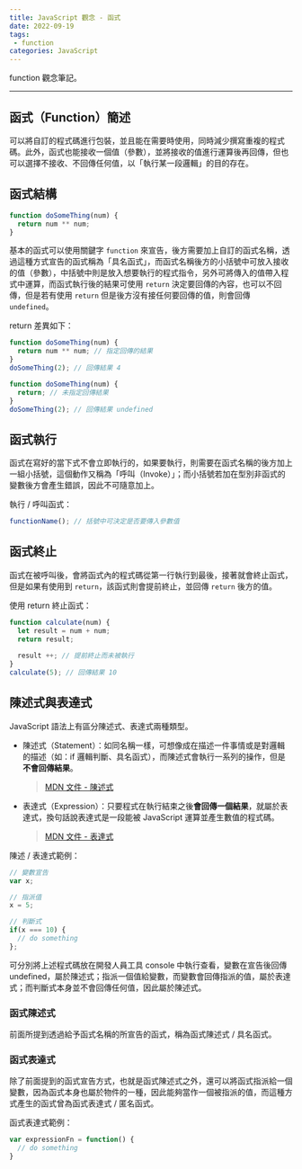```yaml
---
title: JavaScript 觀念 - 函式
date: 2022-09-19
tags:
 - function
categories: JavaScript
---
```


function 觀念筆記。

<!--more-->

------
## 函式（Function）簡述

可以將自訂的程式碼進行包裝，並且能在需要時使用，同時減少撰寫重複的程式碼。此外，函式也能接收一個值（參數），並將接收的值進行運算後再回傳，但也可以選擇不接收、不回傳任何值，以「執行某一段邏輯」的目的存在。

## 函式結構

```js
function doSomeThing(num) {
  return num ** num;
}
```

基本的函式可以使用關鍵字 `function` 來宣告，後方需要加上自訂的函式名稱，透過這種方式宣告的函式稱為「具名函式」，而函式名稱後方的小括號中可放入接收的值（參數），中括號中則是放入想要執行的程式指令，另外可將傳入的值帶入程式中運算，而函式執行後的結果可使用 `return` 決定要回傳的內容，也可以不回傳，但是若有使用 `return` 但是後方沒有接任何要回傳的值，則會回傳 `undefined`。

return 差異如下：

```js
function doSomeThing(num) {
  return num ** num; // 指定回傳的結果
}
doSomeThing(2); // 回傳結果 4
```

```js
function doSomeThing(num) {
  return; // 未指定回傳結果
}
doSomeThing(2); // 回傳結果 undefined
```

## 函式執行

函式在寫好的當下式不會立即執行的，如果要執行，則需要在函式名稱的後方加上一組小括號，這個動作又稱為「呼叫（Invoke）」；而小括號若加在型別非函式的變數後方會產生錯誤，因此不可隨意加上。

執行 / 呼叫函式：

```js
functionName(); // 括號中可決定是否要傳入參數值
```

## 函式終止

函式在被呼叫後，會將函式內的程式碼從第一行執行到最後，接著就會終止函式，但是如果有使用到 `return`，該函式則會提前終止，並回傳 `return` 後方的值。

使用 return 終止函式：

```js
function calculate(num) {
  let result = num + num;
  return result;
  
  result ++; // 提前終止而未被執行
}
calculate(5); // 回傳結果 10
```

## 陳述式與表達式

JavaScript 語法上有區分陳述式、表達式兩種類型。

- 陳述式（Statement）：如同名稱一樣，可想像成在描述一件事情或是對邏輯的描述（如：if 邏輯判斷、具名函式），而陳述式會執行一系列的操作，但是**不會回傳結果**。

  > [MDN 文件 - 陳述式](https://developer.mozilla.org/zh-TW/docs/Web/JavaScript/Guide/Expressions_and_Operators#%E9%81%8B%E7%AE%97%E5%BC%8F)

- 表達式（Expression）：只要程式在執行結束之後**會回傳一個結果**，就屬於表達式，換句話說表達式是一段能被 JavaScript 運算並產生數值的程式碼。

  > [MDN 文件 - 表達式](https://developer.mozilla.org/zh-TW/docs/Web/JavaScript/Guide/Expressions_and_Operators)

陳述 / 表達式範例：

```js
// 變數宣告
var x;
```

```js
// 指派值
x = 5;
```

```js
// 判斷式
if(x === 10) {
  // do something
};
```

可分別將上述程式碼放在開發人員工具 console 中執行查看，變數在宣告後回傳 undefined，屬於陳述式；指派一個值給變數，而變數會回傳指派的值，屬於表達式；而判斷式本身並不會回傳任何值，因此屬於陳述式。

### 函式陳述式

前面所提到透過給予函式名稱的所宣告的函式，稱為函式陳述式 / 具名函式。

### 函式表達式

除了前面提到的函式宣告方式，也就是函式陳述式之外，還可以將函式指派給一個變數，因為函式本身也屬於物件的一種，因此能夠當作一個被指派的值，而這種方式產生的函式曾為函式表達式 / 匿名函式。

函式表達式範例：

```js
var expressionFn = function() {
  // do something
}
```

